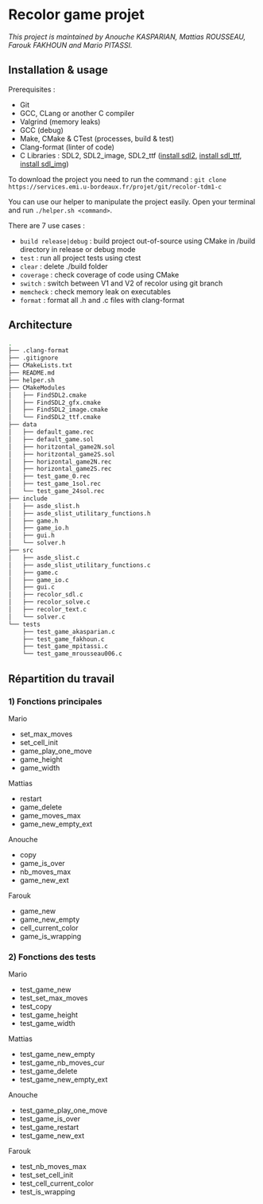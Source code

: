 # Recolor game projet

_This project is maintained by Anouche KASPARIAN, Mattias ROUSSEAU, Farouk FAKHOUN and Mario PITASSI._

## Installation & usage

Prerequisites :

- Git
- GCC, CLang or another C compiler
- Valgrind (memory leaks)
- GCC (debug)
- Make, CMake & CTest (processes, build & test)
- Clang-format (linter of code)
- C Libraries : SDL2, SDL2_image, SDL2_ttf ([install sdl2](https://wiki.libsdl.org/Installation#Linux.2FUnix), [install sdl_ttf](https://www.libsdl.org/projects/SDL_ttf/), [install sdl_img](https://www.libsdl.org/projects/SDL_image/]))

To download the project you need to run the command : `git clone https://services.emi.u-bordeaux.fr/projet/git/recolor-tdm1-c`

You can use our helper to manipulate the project easily. Open your terminal and run `./helper.sh <command>`.

There are 7 use cases :

- `build release|debug` : build project out-of-source using CMake in /build directory in release or debug mode
- `test` : run all project tests using ctest
- `clear` : delete ./build folder
- `coverage` : check coverage of code using CMake
- `switch` : switch between V1 and V2 of recolor using git branch
- `memcheck` : check memory leak on executables
- `format` : format all .h and .c files with clang-format

## Architecture

```bash
.
├── .clang-format
├── .gitignore
├── CMakeLists.txt
├── README.md
├── helper.sh
├── CMakeModules
│   ├── FindSDL2.cmake
│   ├── FindSDL2_gfx.cmake
│   ├── FindSDL2_image.cmake
│   └── FindSDL2_ttf.cmake
├── data
│   ├── default_game.rec
│   ├── default_game.sol
│   ├── horitzontal_game2N.sol
│   ├── horitzontal_game2S.sol
│   ├── horizontal_game2N.rec
│   ├── horizontal_game2S.rec
│   ├── test_game_0.rec
│   ├── test_game_1sol.rec
│   └── test_game_24sol.rec
├── include
│   ├── asde_slist.h
│   ├── asde_slist_utilitary_functions.h
│   ├── game.h
│   ├── game_io.h
│   ├── gui.h
│   └── solver.h
├── src
│   ├── asde_slist.c
│   ├── asde_slist_utilitary_functions.c
│   ├── game.c
│   ├── game_io.c
│   ├── gui.c
│   ├── recolor_sdl.c
│   ├── recolor_solve.c
│   ├── recolor_text.c
│   └── solver.c
└── tests
    ├── test_game_akasparian.c
    ├── test_game_fakhoun.c
    ├── test_game_mpitassi.c
    └── test_game_mrousseau006.c
```

## Répartition du travail

### 1) Fonctions principales

Mario

- set_max_moves
- set_cell_init
- game_play_one_move
- game_height
- game_width

Mattias

- restart
- game_delete
- game_moves_max
- game_new_empty_ext

Anouche

- copy
- game_is_over
- nb_moves_max
- game_new_ext

Farouk

- game_new
- game_new_empty
- cell_current_color
- game_is_wrapping

### 2) Fonctions des tests

Mario

- test_game_new
- test_set_max_moves
- test_copy
- test_game_height
- test_game_width

Mattias

- test_game_new_empty
- test_game_nb_moves_cur
- test_game_delete
- test_game_new_empty_ext

Anouche

- test_game_play_one_move
- test_game_is_over
- test_game_restart
- test_game_new_ext

Farouk

- test_nb_moves_max
- test_set_cell_init
- test_cell_current_color
- test_is_wrapping
